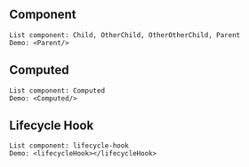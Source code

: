 ## Component

    List component: Child, OtherChild, OtherOtherChild, Parent
    Demo: <Parent/>

## Computed

    List component: Computed
    Demo: <Computed/>

## Lifecycle Hook

    List component: lifecycle-hook
    Demo: <lifecycleHook></lifecycleHook>
